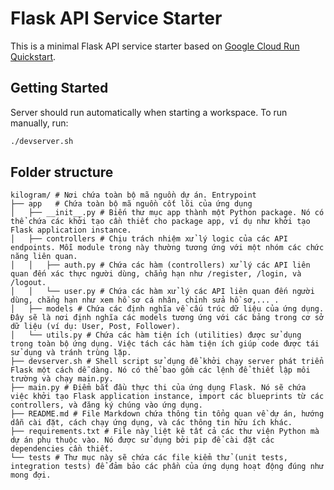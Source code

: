 # Flask API Service Starter

This is a minimal Flask API service starter based on [Google Cloud Run Quickstart](https://cloud.google.com/run/docs/quickstarts/build-and-deploy/deploy-python-service).

## Getting Started

Server should run automatically when starting a workspace. To run manually, run:
```sh
./devserver.sh
```


## Folder structure

```
kilogram/ # Nơi chứa toàn bộ mã nguồn dự án. Entrypoint
├── app   # Chứa toàn bộ mã nguồn cốt lõi của ứng dụng
│   ├── __init__.py # Biến thư mục app thành một Python package. Nó có thể chứa các khởi tạo cần thiết cho package app, ví dụ như khởi tạo Flask application instance.
│   ├── controllers # Chịu trách nhiệm xử lý logic của các API endpoints. Mỗi module trong này thường tương ứng với một nhóm các chức năng liên quan.
│   │   ├── auth.py # Chứa các hàm (controllers) xử lý các API liên quan đến xác thực người dùng, chẳng hạn như /register, /login, và /logout.
│   │   └── user.py # Chứa các hàm xử lý các API liên quan đến người dùng, chẳng hạn như xem hồ sơ cá nhân, chỉnh sửa hồ sơ,... .
│   ├── models # Chứa các định nghĩa về cấu trúc dữ liệu của ứng dụng. Đây sẽ là nơi định nghĩa các models tương ứng với các bảng trong cơ sở dữ liệu (ví dụ: User, Post, Follower).
│   └── utils.py # Chứa các hàm tiện ích (utilities) được sử dụng trong toàn bộ ứng dụng. Việc tách các hàm tiện ích giúp code được tái sử dụng và tránh trùng lặp.
├── devserver.sh # Shell script sử dụng để khởi chạy server phát triển Flask một cách dễ dàng. Nó có thể bao gồm các lệnh để thiết lập môi trường và chạy main.py.
├── main.py # Điểm bắt đầu thực thi của ứng dụng Flask. Nó sẽ chứa việc khởi tạo Flask application instance, import các blueprints từ các controllers, và đăng ký chúng vào ứng dụng.
├── README.md # File Markdown chứa thông tin tổng quan về dự án, hướng dẫn cài đặt, cách chạy ứng dụng, và các thông tin hữu ích khác.
├── requirements.txt # File này liệt kê tất cả các thư viện Python mà dự án phụ thuộc vào. Nó được sử dụng bởi pip để cài đặt các dependencies cần thiết.
└── tests # Thư mục này sẽ chứa các file kiểm thử (unit tests, integration tests) để đảm bảo các phần của ứng dụng hoạt động đúng như mong đợi.
```